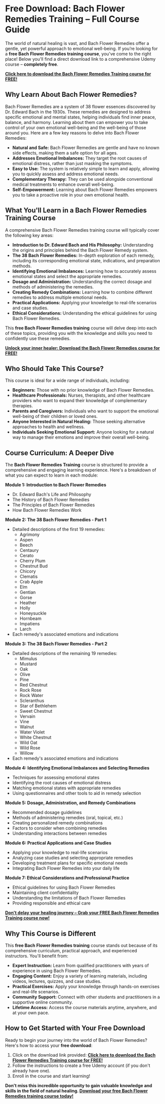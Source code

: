# Free Download: Bach Flower Remedies Training – Full Course Guide

The world of natural healing is vast, and Bach Flower Remedies offer a gentle, yet powerful approach to emotional well-being. If you’re looking for a **free Bach Flower Remedies training course**, you've come to the right place! Below you'll find a direct download link to a comprehensive Udemy course – **completely free**.

[**Click here to download the Bach Flower Remedies Training course for FREE!**](https://udemywork.com/bach-flower-remedies-training)

## Why Learn About Bach Flower Remedies?

Bach Flower Remedies are a system of 38 flower essences discovered by Dr. Edward Bach in the 1930s. These remedies are designed to address specific emotional and mental states, helping individuals find inner peace, balance, and harmony. Learning about them can empower you to take control of your own emotional well-being and the well-being of those around you. Here are a few key reasons to delve into Bach Flower Remedies:

*   **Natural and Safe:** Bach Flower Remedies are gentle and have no known side effects, making them a safe option for all ages.
*   **Addresses Emotional Imbalances:** They target the root causes of emotional distress, rather than just masking the symptoms.
*   **Easy to Use:** The system is relatively simple to learn and apply, allowing you to quickly assess and address emotional needs.
*   **Complementary Therapy:** They can be used alongside conventional medical treatments to enhance overall well-being.
*   **Self-Empowerment:** Learning about Bach Flower Remedies empowers you to take a proactive role in your own emotional health.

## What You'll Learn in a Bach Flower Remedies Training Course

A comprehensive Bach Flower Remedies training course will typically cover the following key areas:

*   **Introduction to Dr. Edward Bach and His Philosophy:** Understanding the origins and principles behind the Bach Flower Remedy system.
*   **The 38 Bach Flower Remedies:** In-depth exploration of each remedy, including its corresponding emotional state, indications, and preparation methods.
*   **Identifying Emotional Imbalances:** Learning how to accurately assess emotional states and select the appropriate remedies.
*   **Dosage and Administration:** Understanding the correct dosage and methods of administering the remedies.
*   **Creating Remedy Combinations:** Learning how to combine different remedies to address multiple emotional needs.
*   **Practical Applications:** Applying your knowledge to real-life scenarios and case studies.
*   **Ethical Considerations:** Understanding the ethical guidelines for using Bach Flower Remedies.

This **free Bach Flower Remedies training** course will delve deep into each of these topics, providing you with the knowledge and skills you need to confidently use these remedies.

[**Unlock your inner healer: Download the Bach Flower Remedies course for FREE!**](https://udemywork.com/bach-flower-remedies-training)

## Who Should Take This Course?

This course is ideal for a wide range of individuals, including:

*   **Beginners:** Those with no prior knowledge of Bach Flower Remedies.
*   **Healthcare Professionals:** Nurses, therapists, and other healthcare providers who want to expand their knowledge of complementary therapies.
*   **Parents and Caregivers:** Individuals who want to support the emotional well-being of their children or loved ones.
*   **Anyone Interested in Natural Healing:** Those seeking alternative approaches to health and wellness.
*   **Individuals Seeking Emotional Support:** Anyone looking for a natural way to manage their emotions and improve their overall well-being.

## Course Curriculum: A Deeper Dive

The **Bach Flower Remedies Training** course is structured to provide a comprehensive and engaging learning experience. Here's a breakdown of what you can expect to learn in each module:

**Module 1: Introduction to Bach Flower Remedies**

*   Dr. Edward Bach's Life and Philosophy
*   The History of Bach Flower Remedies
*   The Principles of Bach Flower Remedies
*   How Bach Flower Remedies Work

**Module 2: The 38 Bach Flower Remedies - Part 1**

*   Detailed descriptions of the first 19 remedies:
    *   Agrimony
    *   Aspen
    *   Beech
    *   Centaury
    *   Cerato
    *   Cherry Plum
    *   Chestnut Bud
    *   Chicory
    *   Clematis
    *   Crab Apple
    *   Elm
    *   Gentian
    *   Gorse
    *   Heather
    *   Holly
    *   Honeysuckle
    *   Hornbeam
    *   Impatiens
    *   Larch
*   Each remedy's associated emotions and indications

**Module 3: The 38 Bach Flower Remedies - Part 2**

*   Detailed descriptions of the remaining 19 remedies:
    *   Mimulus
    *   Mustard
    *   Oak
    *   Olive
    *   Pine
    *   Red Chestnut
    *   Rock Rose
    *   Rock Water
    *   Scleranthus
    *   Star of Bethlehem
    *   Sweet Chestnut
    *   Vervain
    *   Vine
    *   Walnut
    *   Water Violet
    *   White Chestnut
    *   Wild Oat
    *   Wild Rose
    *   Willow
*   Each remedy's associated emotions and indications

**Module 4: Identifying Emotional Imbalances and Selecting Remedies**

*   Techniques for assessing emotional states
*   Identifying the root causes of emotional distress
*   Matching emotional states with appropriate remedies
*   Using questionnaires and other tools to aid in remedy selection

**Module 5: Dosage, Administration, and Remedy Combinations**

*   Recommended dosage guidelines
*   Methods of administering remedies (oral, topical, etc.)
*   Creating personalized remedy combinations
*   Factors to consider when combining remedies
*   Understanding interactions between remedies

**Module 6: Practical Applications and Case Studies**

*   Applying your knowledge to real-life scenarios
*   Analyzing case studies and selecting appropriate remedies
*   Developing treatment plans for specific emotional needs
*   Integrating Bach Flower Remedies into your daily life

**Module 7: Ethical Considerations and Professional Practice**

*   Ethical guidelines for using Bach Flower Remedies
*   Maintaining client confidentiality
*   Understanding the limitations of Bach Flower Remedies
*   Providing responsible and ethical care

[**Don't delay your healing journey – Grab your FREE Bach Flower Remedies Training course now!**](https://udemywork.com/bach-flower-remedies-training)

## Why This Course is Different

This **free Bach Flower Remedies training** course stands out because of its comprehensive curriculum, practical approach, and experienced instructors. You'll benefit from:

*   **Expert Instruction:** Learn from qualified practitioners with years of experience in using Bach Flower Remedies.
*   **Engaging Content:** Enjoy a variety of learning materials, including videos, lectures, quizzes, and case studies.
*   **Practical Exercises:** Apply your knowledge through hands-on exercises and real-life scenarios.
*   **Community Support:** Connect with other students and practitioners in a supportive online community.
*   **Lifetime Access:** Access the course materials anytime, anywhere, and at your own pace.

## How to Get Started with Your Free Download

Ready to begin your journey into the world of Bach Flower Remedies? Here's how to access your **free download**:

1.  Click on the download link provided: [**Click here to download the Bach Flower Remedies Training course for FREE!**](https://udemywork.com/bach-flower-remedies-training)
2.  Follow the instructions to create a free Udemy account (if you don't already have one).
3.  Enroll in the course and start learning!

**Don't miss this incredible opportunity to gain valuable knowledge and skills in the field of natural healing. [Download your free Bach Flower Remedies training course today!](https://udemywork.com/bach-flower-remedies-training)**
